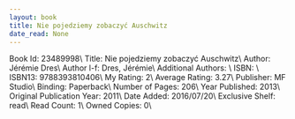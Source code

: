 ```yaml
---
layout: book
title: Nie pojedziemy zobaczyć Auschwitz
date_read: None
---
```


Book Id: 23489998\ 
Title: Nie pojedziemy zobaczyć Auschwitz\ 
Author: Jérémie Dres\ 
Author l-f: Dres, Jérémie\ 
Additional Authors: \ 
ISBN: \ 
ISBN13: 9788393810406\ 
My Rating: 2\ 
Average Rating: 3.27\ 
Publisher: MF Studio\ 
Binding: Paperback\ 
Number of Pages: 206\ 
Year Published: 2013\ 
Original Publication Year: 2011\ 
Date Added: 2016/07/20\ 
Exclusive Shelf: read\ 
Read Count: 1\ 
Owned Copies: 0\ 

